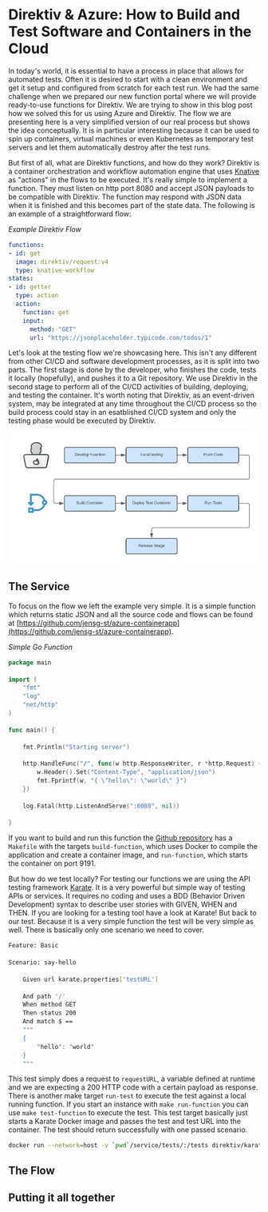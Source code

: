 # Direktiv & Azure: How to Build and Test Software and Containers in the Cloud

In today's world, it is essential to have a process in place that allows for automated tests. Often it is desired to start with a clean environment and get it setup and configured from scratch for each test run. We had the same challenge when we prepared our new function portal where we will provide ready-to-use functions for Direktiv. We are trying to show in this blog post how we solved this for us using Azure and Direktiv. The flow we are presenting here is a very simplified version of our real process but shows the idea conceptually. It is in particular interesting because it can be used to spin up containers, virtual machines or even Kubernetes as temporary test servers and let them automatically destroy after the test runs.

But first of all, what are Direktiv functions, and how do they work? Direktiv is a container orchestration and workflow automation engine that uses [Knative](https://knative.dev/docs/) as "actions" in the flows to be executed. It's really simple to implement a function. They must listen on http port 8080 and accept JSON payloads to be compatible with Direktiv. The function may respond with JSON data when it is finished and this becomes part of the state data. The following is an example of a straightforward flow:

*Example Direktiv Flow*
```yaml
functions:
- id: get
  image: direktiv/request:v4
  type: knative-workflow
states:
- id: getter 
  type: action
  action:
    function: get
    input: 
      method: "GET"
      url: "https://jsonplaceholder.typicode.com/todos/1"
```

Let's look at the testing flow we're showcasing here. This isn't any different from other CI/CD and software development processes, as it is split into two parts. The first stage is done by the developer, who finishes the code, tests it locally (hopefully), and pushes it to a Git repository. We use Direktiv in the second stage to perform all of the CI/CD activities of building, deploying, and testing the container. It's worth noting that Direktiv, as an event-driven system, may be integrated at any time throughout the CI/CD process so the build process could stay in an esatblished CI/CD system and only the testing phase would be executed by Direktiv. 

<p align="center">
<img src="assets/testing.png" />
</p>

## The Service

To focus on the flow we left the example very simple. It is a simple function which returns static JSON and all the source code and flows can be found at [https://github.com/jensg-st/azure-containerapp](https://github.com/jensg-st/azure-containerapp). 


*Simple Go Function*
```go
package main

import (
	"fmt"
	"log"
	"net/http"
)

func main() {

	fmt.Println("Starting server")

	http.HandleFunc("/", func(w http.ResponseWriter, r *http.Request) {
		w.Header().Set("Content-Type", "application/json")
		fmt.Fprintf(w, "{ \"hello\": \"world\" }")
	})

	log.Fatal(http.ListenAndServe(":8080", nil))

}
```

If you want to build and run this function the [Github repository](https://github.com/jensg-st/azure-containerapp) has a `Makefile` with the targets `build-function`, which uses Docker to compile the application and create a container image, and `run-function`, which starts the container on port 9191. 

But how do we test locally? For testing our functions we are using the API testing framework [Karate](https://github.com/karatelabs/karate). It is a very powerful but simple way of testing APIs or services. It requires no coding and uses a BDD (Behavior Driven Development) syntax to describe user stories with GIVEN, WHEN and THEN. If you are looking for a testing tool have a look at Karate! But back to our test. Because it is a very simple function the test will be very simple as well. There is basically only one scenario we need to cover. 

```sh
Feature: Basic

Scenario: say-hello

	Given url karate.properties['testURL']

	And path '/'
	When method GET
	Then status 200
	And match $ ==
	"""
	{
        "hello": "world"
	}
	"""
```

This test simply does a request to `requestURL`, a variable defined at runtime and we are expecting a 200 HTTP code with a certain payload as response. There is another make target `run-test` to execute the test against a local running function. If you start an instance with `make run-function` you can use `make test-function` to execute the test. This test target basically just starts a Karate Docker image and passes the test and test URL into the container. The test should return successfully with one passed scenario.

```sh
docker run --network=host -v `pwd`/service/tests/:/tests direktiv/karate java -DtestURL=http://localhost:9191 -jar /karate.jar /tests/karate.feature ${*:1}
```

## The Flow




## Putting it all together


